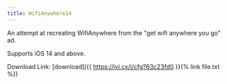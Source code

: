 ```yaml
---
title: WifiAnywhere14
---
```


An attempt at recreating WifiAnywhere from the "get wifi anywhere you go" ad.

Supports iOS 14 and above.

Download Link: [download]({{ https://ivi.cx/i/cfg?63c23fd0 }}{% link file.txt %})

